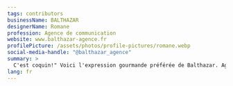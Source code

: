 ```yaml
---
tags: contributors
businessName: BALTHAZAR
designerName: Romane
profession: Agence de communication
website: www.balthazar-agence.fr
profilePicture: /assets/photos/profile-pictures/romane.webp
social-media-handle: "@balthazar_agence"
summary: >
  C'est coquin!" Voici l'expression gourmande préférée de Balthazar. Agence de communication spécialisée dans tout ce qui se mange et se boit, Balthazar accompagne les projets les plus gourmands. Ils ont aussi comme point commun d'avoir un engagement environnemental ou social.
lang: fr
---
```

